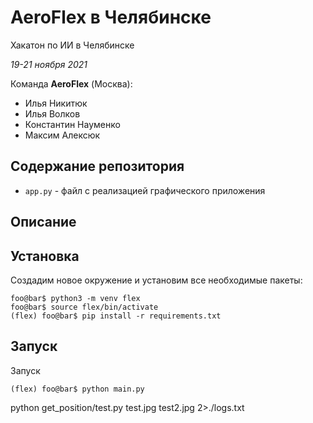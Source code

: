 # AeroFlex в Челябинске

Хакатон по ИИ в Челябинске

_19-21 ноября 2021_

Команда __AeroFlex__ (Москва):
* Илья Никитюк
* Илья Волков
* Константин Науменко
* Максим Алексюк


## Содержание репозитория

* `app.py` - файл с реализацией графического приложения


## Описание

## Установка

Создадим новое окружение и установим все необходимые пакеты:

```console
foo@bar$ python3 -m venv flex
foo@bar$ source flex/bin/activate
(flex) foo@bar$ pip install -r requirements.txt
```

## Запуск

Запуск
```console
(flex) foo@bar$ python main.py
```

python get_position/test.py test.jpg test2.jpg 2>./logs.txt